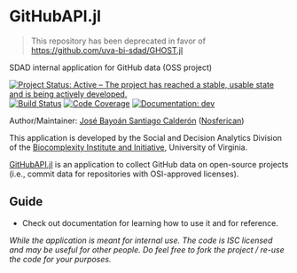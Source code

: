 # GitHubAPI.jl

> This repository has been deprecated in favor of https://github.com/uva-bi-sdad/GHOST.jl

SDAD internal application for GitHub data (OSS project)

[![Project Status: Active – The project has reached a stable, usable state and is being actively developed.](https://www.repostatus.org/badges/latest/active.svg)](https://www.repostatus.org/#active)
[![Build Status](https://travis-ci.com/uva-bi-sdad/GitHubAPI.jl.svg?branch=master)](https://travis-ci.com/uva-bi-sdad/GitHubAPI.jl)
[![Code Coverage](https://codecov.io/gh/uva-bi-sdad/GitHubAPI.jl/branch/master/graph/badge.svg)](https://codecov.io/gh/uva-bi-sdad/GitHubAPI.jl)
[![Documentation: dev](https://img.shields.io/badge/docs-dev-blue.svg)](https://uva-bi-sdad.github.io/GitHubAPI.jl/dev)

Author/Maintainer: [José Bayoán Santiago Calderón](https://jbsc.netlify.com) ([Nosferican](https://github.com/Nosferican))

This application is developed by the Social and Decision Analytics Division of the [Biocomplexity Institute and Initiative](https://biocomplexity.virginia.edu/), University of Virginia.

[GitHubAPI.jl](https://github.com/uva-bi-sdad/GitHubAPI.jl) is an application to collect GitHub data on open-source projects (i.e., commit data for repositories with OSI-approved licenses).

## Guide
- Check out documentation for learning how to use it and for reference.

*While the application is meant for internal use. The code is ISC licensed and may be useful for other people. Do feel free to fork the project / re-use the code for your purposes.*
